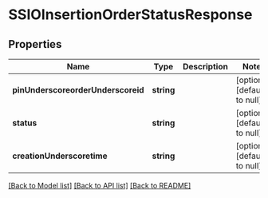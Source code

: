 # SSIOInsertionOrderStatusResponse

## Properties
Name | Type | Description | Notes
------------ | ------------- | ------------- | -------------
**pinUnderscoreorderUnderscoreid** | **string** |  | [optional] [default to null]
**status** | **string** |  | [optional] [default to null]
**creationUnderscoretime** | **string** |  | [optional] [default to null]

[[Back to Model list]](../README.md#documentation-for-models) [[Back to API list]](../README.md#documentation-for-api-endpoints) [[Back to README]](../README.md)


